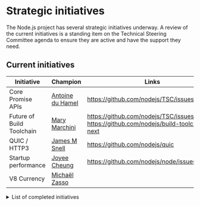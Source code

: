 # Strategic initiatives

The Node.js project has several strategic initiatives underway. A review of the
current initiatives is a standing item on the Technical Steering Committee
agenda to ensure they are active and have the support they need.

## Current initiatives

| Initiative                | Champion                    | Links                                                                                        |
| ------------------------- | --------------------------- | -------------------------------------------------------------------------------------------- |
| Core Promise APIs         | [Antoine du Hamel][aduh95]  | <https://github.com/nodejs/TSC/issues/1094>                                                  |
| Future of Build Toolchain | [Mary Marchini][mmarchini]  | <https://github.com/nodejs/TSC/issues/901>, <https://github.com/nodejs/build-toolchain-next> |
| QUIC / HTTP3              | [James M Snell][jasnell]    | <https://github.com/nodejs/quic>                                                             |
| Startup performance       | [Joyee Cheung][joyeecheung] | <https://github.com/nodejs/node/issues/35711>                                                |
| V8 Currency               | [Michaël Zasso][targos]     |                                                                                              |

<details>
<summary>List of completed initiatives</summary>

## Completed initiatives

| Initiative         | Champion                   | Links                                                                |
| ------------------ | -------------------------- | -------------------------------------------------------------------- |
| Build resources    | Michael Dawson             | <https://github.com/nodejs/build/issues/1154#issuecomment-448418977> |
| CVE Management     | Michael Dawson             | <https://github.com/nodejs/security-wg/issues/33>                    |
| Governance         | Myles Borins               |                                                                      |
| Moderation Team    | Rich Trott                 | <https://github.com/nodejs/TSC/issues/329>                           |
| Modules            | Myles Borins               | <https://github.com/nodejs/modules>                                  |
| N-API              | Michael Dawson             | <https://github.com/nodejs/abi-stable-node>                          |
| npm Integration    | Myles Borins               | <https://github.com/nodejs/node/pull/21594>                          |
| OpenSSL Evolution  | Rod Vagg                   | <https://github.com/nodejs/TSC/issues/677>                           |
| Open Web Standards | Myles Borins, Joyee Cheung | <https://github.com/nodejs/open-standards>                           |
| VM module fix      | Franziska Hinkelmann       | <https://github.com/nodejs/node/issues/6283>                         |
| Workers            | Anna Henningsen            | <https://github.com/nodejs/worker>                                   |

</details>

[aduh95]: https://github.com/aduh95
[jasnell]: https://github.com/jasnell
[joyeecheung]: https://github.com/joyeecheung
[mmarchini]: https://github.com/mmarchini
[targos]: https://github.com/targos
